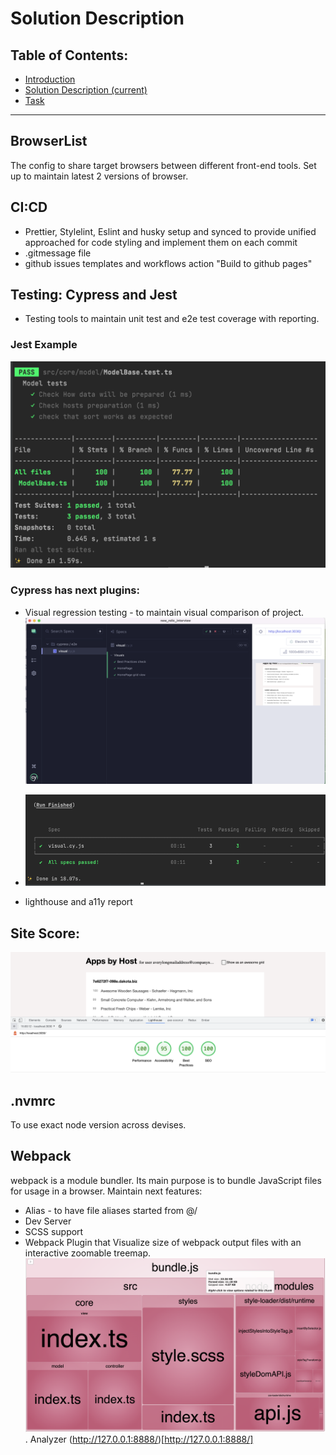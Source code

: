 # Solution Description

## Table of Contents:

- [Introduction](./01-introduction.md)
- [Solution Description (current)](./02-solution-description.md)
- [Task](./03-task.md)

---

## BrowserList

The config to share target browsers between different front-end tools. Set up to
maintain latest 2 versions of browser.

## CI:CD

- Prettier, Stylelint, Eslint and husky setup and synced to provide unified
  approached for code styling and implement them on each commit
- .gitmessage file
- github issues templates and workflows action "Build to github pages"

## Testing: Cypress and Jest

- Testing tools to maintain unit test and e2e test coverage with reporting.

### Jest Example

![Jest Example](./assets/jest-example.png)

### Cypress has next plugins:

- Visual regression testing - to maintain visual comparison of project.
  ![Visual Regression Testing](./assets/vrt-example.png)

- ![Visual Regression Testing Terminal](./assets/vrt-terminal-example.png)

- lighthouse and a11y report

## Site Score:

![lighthouse-score](./assets/lighthouse-score.png)

## .nvmrc

To use exact node version across devises.

## Webpack

webpack is a module bundler. Its main purpose is to bundle JavaScript files for
usage in a browser. Maintain next features:

- Alias - to have file aliases started from @/
- Dev Server
- SCSS support
- Webpack Plugin that Visualize size of webpack output files with an interactive
  zoomable treemap.
  ![Webpack Bundle](./assets/webpack-bundle-analyzer.png) .
  Analyzer (http://127.0.0.1:8888/)[http://127.0.0.1:8888/]
